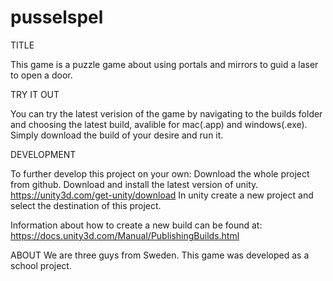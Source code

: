 # pusselspel

TITLE

This game is a puzzle game about using portals and mirrors to guid a laser to open a door.

TRY IT OUT

You can try the latest verision of the game by navigating to the  builds folder and choosing the latest build, avalible for mac(.app) and windows(.exe). Simply download the build of your desire and run it.

DEVELOPMENT

To further develop this project on your own:
Download the whole project from github.
Download and install the latest version of unity.
https://unity3d.com/get-unity/download
In unity create a new project and select the destination of this project.

Information about how to create a new build can be found at:
https://docs.unity3d.com/Manual/PublishingBuilds.html



ABOUT
We are three guys from Sweden. This game was developed as a school project.


